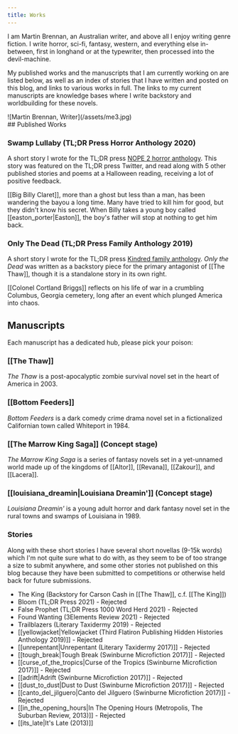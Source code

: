```yaml
---
title: Works
---
```


<div class="works-intro-wrap">
<div class="works-intro" markdown="1">
I am Martin Brennan, an Australian writer, and above all I enjoy writing genre fiction. I write horror, sci-fi, fantasy, western, and everything else in-between, first in longhand or at the typewriter, then processed into the devil-machine.

My published works and the manuscripts that I am currently working on are listed below, as well as an index of stories that I have written and posted on this blog, and links to various works in full. The links to my current manuscripts are knowledge bases where I write backstory and worldbuilding for these novels.
</div>
<div class="works-me" markdown="1">
![Martin Brennan, Writer](/assets/me3.jpg)
</div>
</div>

<div class="published-works published-box"  markdown="1">
## Published Works

### Swamp Lullaby (TL;DR Press Horror Anthology 2020)

A short story I wrote for the TL;DR press [NOPE 2 horror anthology](http://tldrpress.org/index.php/2020/10/16/nope-2-line-up-announcement/). This story was featured on the TL;DR press Twitter, and read along with 5 other published stories and poems at a Halloween reading, receiving a lot of positive feedback.

[[Big Billy Claret]], more than a ghost but less than a man, has been wandering the bayou a long time. Many have tried to kill him for good, but they didn't know his secret. When Billy takes a young boy called [[easton_porter|Easton]], the boy's father will stop at nothing to get him back.


### Only The Dead (TL;DR Press Family Anthology 2019)

A short story I wrote for the TL;DR press [Kindred family anthology](http://tldrpress.org/index.php/2019/02/27/tldr-press-presents-family-themed-lineup-for-kindred/). _Only the Dead_ was written as a backstory piece for the primary antagonist of [[The Thaw]], though it is a standalone story in its own right.

[[Colonel Cortland Briggs]] reflects on his life of war in a crumbling Columbus, Georgia cemetery, long after an event which plunged America into chaos.

</div>

## Manuscripts

Each manuscript has a dedicated hub, please pick your poison:

### [[The Thaw]]

_The Thaw_ is a post-apocalyptic zombie survival novel set in the heart of America in 2003.

### [[Bottom Feeders]]

_Bottom Feeders_ is a dark comedy crime drama novel set in a fictionalized Californian town called Whiteport in 1984.

### [[The Marrow King Saga]] (Concept stage)

_The Marrow King Saga_ is a series of fantasy novels set in a yet-unnamed world made up of the kingdoms of [[Altor]], [[Revana]], [[Zakour]], and [[Lacera]].

### [[louisiana_dreamin|Louisiana Dreamin']] (Concept stage)

_Louisiana Dreamin'_ is a young adult horror and dark fantasy novel set in the rural towns and swamps of Louisiana in 1989.

### Stories

Along with these short stories I have several short novellas (9-15k words) which I'm not quite sure what to do with, as they seem to be of too strange a size to submit anywhere, and some other stories not published on this blog because they have been submitted to competitions or otherwise held back for future submissions.

* The King (Backstory for Carson Cash in [[The Thaw]], c.f. [[The King]])
* Bloom (TL;DR Press 2021) - Rejected
* False Prophet (TL;DR Press 1000 Word Herd 2021) - Rejected
* Found Wanting (3Elements Review 2021) - Rejected
* Trailblazers (Literary Taxidermy 2019) - Rejected
* [[yellowjacket|Yellowjacket (Third Flatiron Publishing Hidden Histories Anthology 2019)]] - Rejected
* [[unrepentant|Unrepentant (Literary Taxidermy 2017)]] - Rejected
* [[tough_break|Tough Break (Swinburne Microfiction 2017)]] - Rejected
* [[curse_of_the_tropics|Curse of the Tropics (Swinburne Microfiction 2017)]] - Rejected
* [[adrift|Adrift (Swinburne Microfiction 2017)]] - Rejected
* [[dust_to_dust|Dust to Dust (Swinburne Microfiction 2017)]] - Rejected
* [[canto_del_jilguero|Canto del Jilguero (Swinburne Microfiction 2017)]] - Rejected
* [[in_the_opening_hours|In The Opening Hours (Metropolis, The Suburban Review, 2013)]] - Rejected
* [[its_late|It's Late (2013)]]
